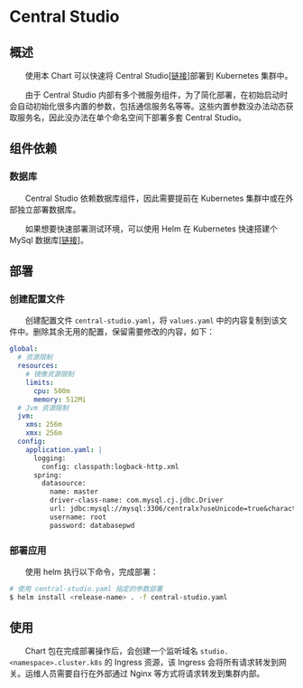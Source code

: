# Central Studio
## 概述
&emsp;&emsp;使用本 Chart 可以快速将 Central Studio[[链接](https://central-x.com/studio/)]部署到 Kubernetes 集群中。

&emsp;&emsp;由于 Central Studio 内部有多个微服务组件，为了简化部署，在初始启动时会自动初始化很多内置的参数，包括通信服务名等等。这些内置参数没办法动态获取服务名，因此没办法在单个命名空间下部署多套 Central Studio。

## 组件依赖
### 数据库
&emsp;&emsp;Central Studio 依赖数据库组件，因此需要提前在 Kubernetes 集群中或在外部独立部署数据库。

&emsp;&emsp;如果想要快速部署测试环境，可以使用 Helm 在 Kubernetes 快速搭建个 MySql 数据库[[链接](../mysql)]。

## 部署
### 创建配置文件
&emsp;&emsp;创建配置文件 `central-studio.yaml`，将 `values.yaml` 中的内容复制到该文件中。删除其余无用的配置，保留需要修改的内容，如下：

```yaml
global:
  # 资源限制
  resources:
    # 镜像资源限制
    limits:
      cpu: 500m
      memory: 512Mi
  # Jvm 资源限制
  jvm:
    xms: 256m
    xmx: 256m
  config:
    application.yaml: |
      logging:
        config: classpath:logback-http.xml
      spring:
        datasource:
          name: master
          driver-class-name: com.mysql.cj.jdbc.Driver
          url: jdbc:mysql://mysql:3306/centralx?useUnicode=true&characterEncoding=utf8&useSSL=false&allowPublicKeyRetrieval=true
          username: root
          password: databasepwd
```

### 部署应用
&emsp;&emsp;使用 helm 执行以下命令，完成部署：

```bash
# 使用 central-studio.yaml 指定的参数部署
$ helm install <release-name> . -f central-studio.yaml
```

## 使用
&emsp;&emsp;Chart 包在完成部署操作后，会创建一个监听域名 `studio.<namespace>.cluster.k8s` 的 Ingress 资源，该 Ingress 会将所有请求转发到网关。运维人员需要自行在外部通过 Nginx 等方式将请求转发到集群内部。